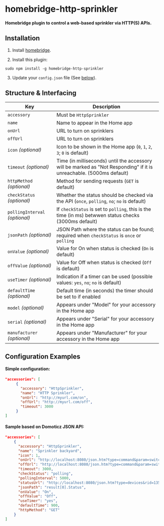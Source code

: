 # homebridge-http-sprinkler

#### Homebridge plugin to control a web-based sprinkler via HTTP(S) APIs.

## Installation

1. Install [homebridge](https://github.com/nfarina/homebridge#installation-details).

2. Install this plugin: 
```
sudo npm install -g homebridge-http-sprinkler
```

3. Update your `config.json` file (See [below](#configuration-examples)).

## Structure & Interfacing

| Key | Description |
| --- | --- |
| `accessory` | Must be `HttpSprinkler` |
| `name` | Name to appear in the Home app |
| `onUrl` | URL to turn on sprinklers |
| `offUrl` | URL to turn on sprinklers |
| `icon` _(optional)_ | Icon to be shown in the Home app (`0`, `1`, `2`, `3`; `0` is default) |
| `timeout` _(optional)_ | Time (in milliseconds) until the accessory will be marked as "Not Responding" if it is unreachable. (5000ms default) |
| `httpMethod` _(optional)_ | Method for sending requests (`GET` is default) |
| `checkStatus` _(optional)_ | Whether the status should be checked via the API (`once`, `polling`, `no`; `no` is default) |
| `pollingInterval` _(optional)_ | If `checkStatus` is set to `polling`, this is the time (in ms) betwwen status checks (3000ms default) |
| `jsonPath` _(optional)_ | JSON Path where the status can be found; required when `checkStatus` is `once` or `polling` |
| `onValue` _(optional)_ | Value for On when status is checked (`On` is default) |
| `offValue` _(optional)_ | Value for Off when status is checked (`Off` is default) |
| `useTimer` _(optional)_ | Indication if a timer can be used (possible values: `yes`, `no`; `no` is default) |
| `defaultTime` _(optional)_ | Default time (in seconds) the timer should be set to if enabled |
| `model` _(optional)_ | Appears under "Model" for your accessory in the Home app |
| `serial` _(optional)_ | Appears under "Serial" for your accessory in the Home app |
| `manufacturer` _(optional)_ | Appears under "Manufacturer" for your accessory in the Home app |

## Configuration Examples

#### Simple configuration:

```json
"accessories": [
     {
       "accessory": "HttpSprinkler",
       "name": "HTTP Sprinkler",
       "onUrl": "http://myurl.com/on",
       "offUrl": "http://myurl.com/off",
       "timeout": 3000
     }
]
```

#### Sample based on Domoticz JSON API:

 ```json
"accessories": [ 
     {
       "accessory": "HttpSprinkler",
       "name": "Sprinkler backyard",
       "icon": 1,
       "onUrl": "http://localhost:8080/json.htm?type=command&param=switchlight&idx=135&switchcmd=On",
       "offUrl": "http://localhost:8080/json.htm?type=command&param=switchlight&idx=135&switchcmd=Off",
       "timeout": 3000,
       "checkStatus": "polling",
       "pollingInterval": 5000,
       "statusUrl": "http://localhost:8080/json.htm?type=devices&rid=135",
       "jsonPath": "result[0].Status",
       "onValue": "On",
       "offValue": "Off",
       "useTimer": "yes",
       "defaultTime": 900,
       "httpMethod": "GET"
     }
]
```    
